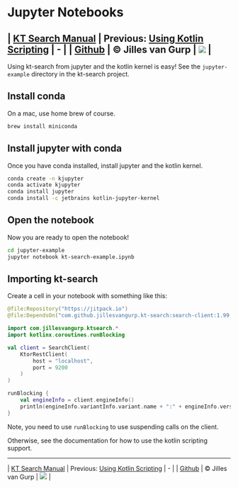 # Jupyter Notebooks 

| [KT Search Manual](README.md) | Previous: [Using Kotlin Scripting](Scripting.md) | - |
| [Github](https://github.com/jillesvangurp/kt-search) | &copy; Jilles van Gurp | [![](https://jitpack.io/v/jillesvangurp/kt-search.svg)](https://jitpack.io/#jillesvangurp/kt-search) |
---                
Using kt-search from jupyter and the kotlin kernel is easy! See the `jupyter-example` directory in the kt-search project.

## Install conda

On a mac, use home brew of course.

```bash
brew install miniconda
```

## Install jupyter with conda

Once you have conda installed, install jupyter and the kotlin kernel.

```bash
conda create -n kjupyter
conda activate kjupyter 
conda install jupyter
conda install -c jetbrains kotlin-jupyter-kernel
```

## Open the notebook

Now you are ready to open the notebook!

```bash
cd jupyter-example
jupyter notebook kt-search-example.ipynb
```

## Importing kt-search

Create a cell in your notebook with something like this:

```kotlin
@file:Repository("https://jitpack.io")
@file:DependsOn("com.github.jillesvangurp.kt-search:search-client:1.99.14")

import com.jillesvangurp.ktsearch.*
import kotlinx.coroutines.runBlocking

val client = SearchClient(
    KtorRestClient(
        host = "localhost",
        port = 9200
    )
)

runBlocking {
    val engineInfo = client.engineInfo()
    println(engineInfo.variantInfo.variant.name + ":" + engineInfo.version.number)
}
```

Note, you need to use `runBlocking` to use suspending calls on the client.

Otherwise, see the documentation for how to use the kotlin scripting support.


---
| [KT Search Manual](README.md) | Previous: [Using Kotlin Scripting](Scripting.md) | - |
| [Github](https://github.com/jillesvangurp/kt-search) | &copy; Jilles van Gurp | [![](https://jitpack.io/v/jillesvangurp/kt-search.svg)](https://jitpack.io/#jillesvangurp/kt-search) |